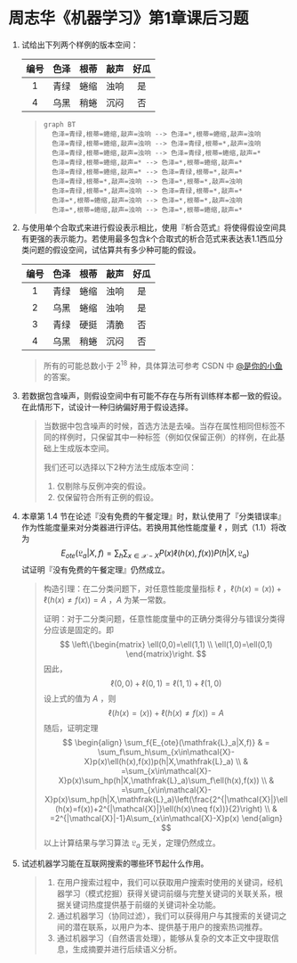 # 周志华《机器学习》第1章课后习题

1. 试给出下列两个样例的版本空间：

   | 编号 | 色泽 | 根蒂 | 敲声 | 好瓜 |
   | :--: | :--: | :--: | :--: | :--: |
   |  1   | 青绿 | 蜷缩 | 浊响 |  是  |
   |  4   | 乌黑 | 稍蜷 | 沉闷 |  否  |

   > ```mermaid
   > graph BT
   >   色泽=青绿,根蒂=蜷缩,敲声=浊响 --> 色泽=*,根蒂=蜷缩,敲声=浊响
   >   色泽=青绿,根蒂=蜷缩,敲声=浊响 --> 色泽=青绿,根蒂=*,敲声=浊响
   >   色泽=青绿,根蒂=蜷缩,敲声=浊响 --> 色泽=青绿,根蒂=蜷缩,敲声=*
   >   色泽=青绿,根蒂=蜷缩,敲声=* --> 色泽=*,根蒂=蜷缩,敲声=*
   >   色泽=青绿,根蒂=蜷缩,敲声=* --> 色泽=青绿,根蒂=*,敲声=*
   >   色泽=青绿,根蒂=*,敲声=浊响 --> 色泽=*,根蒂=*,敲声=浊响
   >   色泽=青绿,根蒂=*,敲声=浊响 --> 色泽=青绿,根蒂=*,敲声=*
   >   色泽=*,根蒂=蜷缩,敲声=浊响 --> 色泽=*,根蒂=*,敲声=浊响
   >   色泽=*,根蒂=蜷缩,敲声=浊响 --> 色泽=*,根蒂=蜷缩,敲声=*
   > ```

2. 与使用单个合取式来进行假设表示相比，使用『析合范式』将使得假设空间具有更强的表示能力。若使用最多包含$k$个合取式的析合范式来表达表1.1西瓜分类问题的假设空间，试估算共有多少种可能的假设。

   | 编号 | 色泽 | 根蒂 | 敲声 | 好瓜 |
   | :--: | :--: | :--: | :--: | :--: |
   |  1   | 青绿 | 蜷缩 | 浊响 |  是  |
   |  2   | 乌黑 | 蜷缩 | 浊响 |  是  |
   |  3   | 青绿 | 硬挺 | 清脆 |  否  |
   |  4   | 乌黑 | 稍蜷 | 沉闷 |  否  |

   > 所有的可能总数小于 $2^{18}$ 种，具体算法可参考 CSDN 中 [@是你的小鱼](https://blog.csdn.net/yuzeyuan12/article/details/83113461) 的答案。

3. 若数据包含噪声，则假设空间中有可能不存在与所有训练样本都一致的假设。在此情形下，试设计一种归纳偏好用于假设选择。

   > 当数据中包含噪声的时候，首选方法是去噪。当存在属性相同但标签不同的样例时，只保留其中一种标签（例如仅保留正例）的样例，在此基础上生成版本空间。
   >
   > 我们还可以选择以下2种方法生成版本空间：
   >
   > 1. 仅剔除与反例冲突的假设。
   > 2. 仅保留符合所有正例的假设。

4. 本章第 1.4 节在论述『没有免费的午餐定理』时，默认使用了『分类错误率』作为性能度量来对分类器进行评估。若换用其他性能度量 $\ell$ ，则式（1.1）将改为
   $$
   E_{ote}(\mathfrak{L}_a|X,f)
   =\sum_h\sum_{x\in\mathcal{X}-X}P(x)\ell(h(x),f(x))P(h|X,\mathfrak{L}_a)
   $$
   试证明『没有免费的午餐定理』仍然成立。
   
   > 构造引理：在二分类问题下，对任意性能度量指标 $\ell$ ，$\ell(h(x)=(x))+\ell(h(x)\neq f(x))=A$ ，$A$ 为某一常数。
   >
   > 证明：对于二分类问题，任意性能度量中的正确分类得分与错误分类得分应该是固定的。即
   > $$
   > \left\{\begin{matrix}
   > \ell(0,0)=\ell(1,1) \\
   > \ell(1,0)=\ell(0,1)
   > \end{matrix}\right.
   > $$
   > 因此，
   > $$
   > \ell(0,0)+\ell(0,1)=\ell(1,1)+\ell(1,0)
   > $$
   > 设上式的值为 $A$ ，则
   > $$
   > \ell(h(x)=(x))+\ell(h(x)\neq f(x))=A
   > $$
   > 随后，证明定理
   > $$
   > \begin{align}
   > \sum_f{E_{ote}(\mathfrak{L}_a|X,f)} & 
   > = \sum_f\sum_h\sum_{x\in\mathcal{X}-X}p(x)\ell(h(x),f(x))p(h|X,\mathfrak{L}_a) \\
   > & =\sum_{x\in\mathcal{X}-X}p(x)\sum_hp(h|X,\mathfrak{L}_a)\sum_f\ell(h(x),f(x)) \\
   > & =\sum_{x\in\mathcal{X}-X}p(x)\sum_hp(h|X,\mathfrak{L}_a)\left(\frac{2^{|\mathcal{X}|}\ell(h(x)=f(x))+2^{|\mathcal{X}|}\ell(h(x)\neq f(x))}{2}\right) \\
   > & =2^{|\mathcal{X}|-1}A\sum_{x\in\mathcal{X}-X}p(x)
   > \end{align}
   > $$
   > 以上计算结果与学习算法 $\mathfrak{L}_a$ 无关，定理仍然成立。
   
5. 试述机器学习能在互联网搜索的哪些环节起什么作用。

   > 1. 在用户搜索过程中，我们可以获取用户搜索时使用的关键词，经机器学习（模式挖掘）获得关键词前缀与完整关键词的关联关系，根据关键词热度提供基于前缀的关键词补全功能。
   > 2. 通过机器学习（协同过滤），我们可以获得用户与其搜索的关键词之间的潜在联系，以用户为本、提供基于用户的搜索热词推荐。
   > 3. 通过机器学习（自然语言处理），能够从复杂的文本正文中提取信息，生成摘要并进行后续语义分析。

